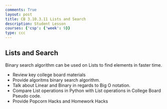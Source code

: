 ```yaml
---
comments: True
layout: post
title: CB 3.10.3.11 Lists and Search
description: Student Lesson
courses: {'csp': {'week': 9}}
type: ccc
---
```


## Lists and Search
Binary search algorithm can be used on Lists to find elements in faster time.
- Review key college board materials
- Provide algoritms binary search algorithm.
- Talk about Linear and Binary in regards to Big O notation.  
- Compare List operations in Python with List operations in College Board Pseudo code.
- Provide Popcorn Hacks and Homework Hacks
